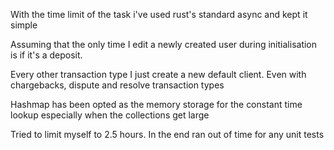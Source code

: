 With the time limit of the task i've used rust's standard async and kept it simple

Assuming that the only time I edit a newly created user during initialisation is if it's a deposit. 

Every other transaction type I just create a new default client. Even with chargebacks, dispute and resolve transaction types

Hashmap has been opted as the memory storage for the constant time lookup especially when the collections get large

Tried to limit myself to 2.5 hours. In the end ran out of time for any unit tests


